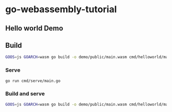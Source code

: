 # go-webassembly-tutorial

## Hello world Demo

## Build

```bash
GOOS=js GOARCH=wasm go build -o demo/public/main.wasm cmd/helloworld/main.go
```

### Serve

```bash
go run cmd/serve/main.go
```

### Build and serve

```bash
GOOS=js GOARCH=wasm go build -o demo/public/main.wasm cmd/helloworld/main.go && go run cmd/serve/main.go
```
